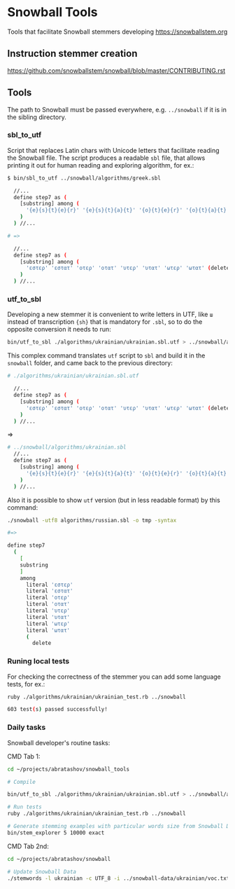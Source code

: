 # Snowball Tools

Tools that facilitate Snowball stemmers developing https://snowballstem.org

## Instruction stemmer creation

https://github.com/snowballstem/snowball/blob/master/CONTRIBUTING.rst

## Tools

The path to Snowball must be passed everywhere, e.g. `../snowball` if it is in the sibling directory.

### sbl_to_utf

Script that replaces Latin chars with Unicode letters that facilitate reading the Snowball file.
The script produces a readable `sbl` file, that allows printing it out for human reading and exploring algorithm, for ex.:

```sh
$ bin/sbl_to_utf ../snowball/algorithms/greek.sbl
```

```sh
  //...
  define step7 as (
    [substring] among (
      '{e}{s}{t}{e}{r}' '{e}{s}{t}{a}{t}' '{o}{t}{e}{r}' '{o}{t}{a}{t}' '{u}{t}{e}{r}' '{u}{t}{a}{t}' '{oo}{t}{e}{r}' '{oo}{t}{a}{t}' (delete)
    )
  ) //...

# =>

  //...
  define step7 as (
    [substring] among (
      'εστερ' 'εστατ' 'οτερ' 'οτατ' 'υτερ' 'υτατ' 'ωτερ' 'ωτατ' (delete)
    )
  ) //...
```

### utf_to_sbl

Developing a new stemmer it is convenient to write letters in UTF, like `ш` instead of transcription `{sh}` that is mandatory for `.sbl`, so to do the opposite conversion it needs to run:

```sh
bin/utf_to_sbl ./algorithms/ukrainian/ukrainian.sbl.utf > ../snowball/algorithms/ukrainian.sbl && cd ../snowball && make && cd -
```

This complex command translates `utf` script to `sbl` and build it in the `snowball` folder, and came back to the previous directory:

```sh
# ./algorithms/ukrainian/ukrainian.sbl.utf

  //...
  define step7 as (
    [substring] among (
      'εστερ' 'εστατ' 'οτερ' 'οτατ' 'υτερ' 'υτατ' 'ωτερ' 'ωτατ' (delete)
    )
  ) //...
```
=>
```sh
# ../snowball/algorithms/ukrainian.sbl
  //...
  define step7 as (
    [substring] among (
      '{e}{s}{t}{e}{r}' '{e}{s}{t}{a}{t}' '{o}{t}{e}{r}' '{o}{t}{a}{t}' '{u}{t}{e}{r}' '{u}{t}{a}{t}' '{oo}{t}{e}{r}' '{oo}{t}{a}{t}' (delete)
    )
  ) //...
```

Also it is possible to show `utf` version (but in less readable format) by this command:

```sh
./snowball -utf8 algorithms/russian.sbl -o tmp -syntax

#=>

define step7
  (
    [
    substring
    ]
    among
      literal 'εστερ'
      literal 'εστατ'
      literal 'οτερ'
      literal 'οτατ'
      literal 'υτερ'
      literal 'υτατ'
      literal 'ωτερ'
      literal 'ωτατ'
      (
        delete
```

### Runing local tests

For checking the correctness of the stemmer you can add some language tests, for ex.:
```sh
ruby ./algorithms/ukrainian/ukrainian_test.rb ../snowball

603 test(s) passed successfully!
```


### Daily tasks

Snowball developer's routine tasks:

CMD Tab 1:

```sh
cd ~/projects/abratashov/snowball_tools

# Compile

bin/utf_to_sbl ./algorithms/ukrainian/ukrainian.sbl.utf > ../snowball/algorithms/ukrainian.sbl && cd ../snowball && make && cd -
```

```sh
# Run tests
ruby ./algorithms/ukrainian/ukrainian_test.rb ../snowball
```

```sh
# Generate stemming examples with particular words size from Snowball Data
bin/stem_explorer 5 10000 exact
```

CMD Tab 2nd:

```sh
cd ~/projects/abratashov/snowball

# Update Snowball Data
./stemwords -l ukrainian -c UTF_8 -i ../snowball-data/ukrainian/voc.txt -o ../snowball-data/ukrainian/output.txt
```
